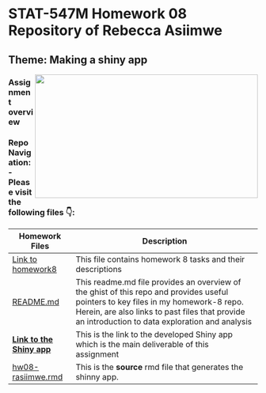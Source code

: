                 
# STAT-547M Homework 08 Repository of Rebecca Asiimwe 

## Theme: Making a shiny app
[<img align ="right" src="https://github.com/STAT545-UBC-students/hw08-rasiimwe/blob/master/plugin/Screen%20Shot%202018-11-17%20at%2011.07.32%20PM.png" width="450" height="250"/>](https://github.com/STAT545-UBC-students/hw08-rasiimwe/blob/master/plugin/Screen%20Shot%202018-11-17%20at%2011.07.32%20PM.png)
### Assignment overview 


### Repo Navigation:- Please visit the following files :point_down::

|   **Homework Files**   | **Description** |
|----------------|------------|
|[Link to homework8](http://stat545.com/Classroom/assignments/hw06/hw06.html)|This file contains homework 8 tasks and their descriptions|
|[README.md](https://github.com/STAT545-UBC-students/hw07-rasiimwe/blob/master/README.md)|This readme.md file provides an overview of the ghist of this repo and provides useful pointers to key files in my homework-8 repo. Herein, are also links to past files that provide an introduction to data exploration and analysis |
|**[Link to the Shiny app]()**|This is the link to the developed Shiny app which is the main deliverable of this assignment|
|[hw08-rasiimwe.rmd](https://github.com/STAT545-UBC-students/hw08-rasiimwe/blob/master/hw08-rasiimwe.rmd)|This is the **source** rmd file that generates the shinny app. |


